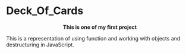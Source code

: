 # Deck_Of_Cards
<p align = "center" > <b>This is one of my first project</b> </p>
This is a representation of using function and working with objects and destructuring in JavaScript.
